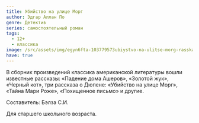 ```yaml
---
title: Убийство на улице Морг
author: Эдгар Аллан По
genre: Детектив
series: самостоятельный роман
tags:
  - 12+
  - классика
image: /src/assets/img/egyn6fta-103779573ubiystvo-na-ulitse-morg-rasskazyi-detskaya-literaturajpg.jpg
have: true
---
```



В сборник произведений классика американской литературы вошли известные рассказы: «Падение дома Ашеров», «Золотой жук», «Черный кот», три рассказа о Дюпене: «Убийство на улице Морг», «Тайна Мари Роже», «Похищенное письмо» и другие.

Составитель: Бэлза С.И.

Для старшего школьного возраста.
